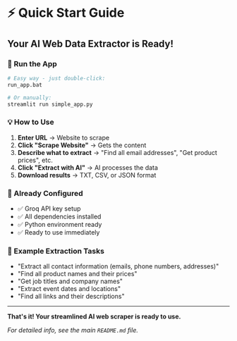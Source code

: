 # ⚡ Quick Start Guide

## Your AI Web Data Extractor is Ready!

### 🚀 Run the App

```bash
# Easy way - just double-click:
run_app.bat

# Or manually:
streamlit run simple_app.py
```

### 💡 How to Use

1. **Enter URL** → Website to scrape
2. **Click "Scrape Website"** → Gets the content
3. **Describe what to extract** → "Find all email addresses", "Get product prices", etc.
4. **Click "Extract with AI"** → AI processes the data
5. **Download results** → TXT, CSV, or JSON format

### 🔧 Already Configured

- ✅ Groq API key setup
- ✅ All dependencies installed
- ✅ Python environment ready
- ✅ Ready to use immediately

### 📝 Example Extraction Tasks

- "Extract all contact information (emails, phone numbers, addresses)"
- "Find all product names and their prices"
- "Get job titles and company names"
- "Extract event dates and locations"
- "Find all links and their descriptions"

---

**That's it! Your streamlined AI web scraper is ready to use.**

_For detailed info, see the main `README.md` file._
